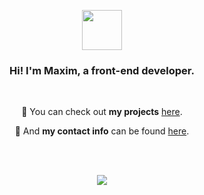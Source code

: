 <div align="center">
  <p>
    <a href="https://xafiro.site">
      <img src="https://dl.dropboxusercontent.com/scl/fi/vj9smpbel0l0kse3whga8/xafiro.svg?rlkey=d6dj3sfxwwiw3qxdyp0z9aje0" width="64" height="64" />
    </a>
  </p>
  <h3>Hi! I'm Maxim, a front-end developer.</h3>
  <br>
  <p>🚀 You can check out <b>my projects</b> <a href="https://xafiro.site/projects">here</a>.</p>
  <p>💬 And <b>my contact info</b> can be found <a href="https://xafiro.site/socials">here</a>.</p>
  <br>
  <br>
  <p>
    <a href="https://github.com/anuraghazra/github-readme-stats">
      <img src="https://github-readme-stats.vercel.app/api/top-langs/?username=alt-xafiro&layout=compact&langs_count=20" href="https://xafiro.site/socials" />
    </a>
  </p>
</div>

